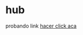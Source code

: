 # hub

probando link 
[hacer click aca](intent://#Intent;package=com.samsung.browser;S.uri=https://mipersonal.personal.com.ar/;end)
